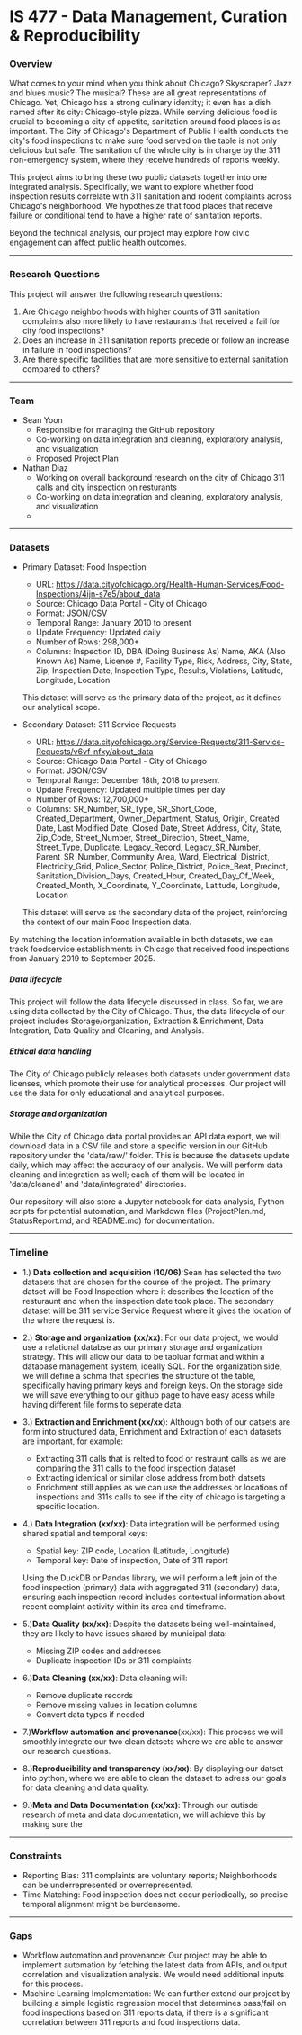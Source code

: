 # IS 477 - Data Management, Curation & Reproducibility


### Overview

What comes to your mind when you think about Chicago? Skyscraper? Jazz and blues music? The musical?
These are all great representations of Chicago. Yet, Chicago has a strong culinary identity; it even has a dish named after its city: Chicago-style pizza.
While serving delicious food is crucial to becoming a city of appetite, sanitation around food places is as important.
The City of Chicago's Department of Public Health conducts the city's food inspections to make sure food served on the table is not only delicious but safe.
The sanitation of the whole city is in charge by the 311 non-emergency system, where they receive hundreds of reports weekly. 

This project aims to bring these two public datasets together into one integrated analysis.
Specifically, we want to explore whether food inspection results correlate with 311 sanitation and rodent complaints across Chicago's neighborhood.
We hypothesize that food places that receive failure or conditional tend to have a higher rate of sanitation reports.

Beyond the technical analysis, our project may explore how civic engagement can affect public health outcomes.

---

### Research Questions

This project will answer the following research questions:
1. Are Chicago neighborhoods with higher counts of 311 sanitation complaints also more likely to have restaurants that received a fail for city food inspections?
2. Does an increase in 311 sanitation reports precede or follow an increase in failure in food inspections?
3. Are there specific facilities that are more sensitive to external sanitation compared to others?

---

### Team
  * Sean Yoon
    * Responsible for managing the GitHub repository
    * Co-working on data integration and cleaning, exploratory analysis, and visualization
    * Proposed Project Plan
  * Nathan Diaz
    * Working on overall background research on the city of Chicago 311 calls and city inspection on resturants 
    * Co-working on data integration and cleaning, exploratory analysis, and visualization
    *

---

### Datasets
  * Primary Dataset: Food Inspection
    * URL: https://data.cityofchicago.org/Health-Human-Services/Food-Inspections/4ijn-s7e5/about_data
    * Source: Chicago Data Portal - City of Chicago
    * Format: JSON/CSV
    * Temporal Range: January 2010 to present
    * Update Frequency: Updated daily
    * Number of Rows: 298,000+
    * Columns: Inspection ID, DBA (Doing Business As) Name, AKA (Also Known As) Name, License #, Facility Type, Risk, Address, City, State, Zip, Inspection Date, Inspection Type, Results, Violations, Latitude, Longitude, Location
      
    This dataset will serve as the primary data of the project, as it defines our analytical scope.


  * Secondary Dataset: 311 Service Requests
    * URL: https://data.cityofchicago.org/Service-Requests/311-Service-Requests/v6vf-nfxy/about_data
    * Source: Chicago Data Portal - City of Chicago
    * Format: JSON/CSV
    * Temporal Range: December 18th, 2018 to present
    * Update Frequency: Updated multiple times per day
    * Number of Rows: 12,700,000+
    * Columns: SR_Number, SR_Type, SR_Short_Code, Created_Department, Owner_Department, Status, Origin, Created Date, Last Modified Date, Closed Date, Street Address, City, State, Zip_Code, Street_Number, Street_Direction, Street_Name, Street_Type, Duplicate, Legacy_Record, Legacy_SR_Number, Parent_SR_Number,    Community_Area, Ward, Electrical_District, Electricity_Grid, Police_Sector, Police_District, Police_Beat, Precinct, Sanitation_Division_Days, Created_Hour, Created_Day_Of_Week, Created_Month, X_Coordinate, Y_Coordinate, Latitude, Longitude, Location

    This dataset will serve as the secondary data of the project, reinforcing the context of our main Food Inspection data. 

  By matching the location information available in both datasets, we can track foodservice establishments in Chicago that received food inspections from January 2019 to September 2025.

  ##### Data lifecycle

  This project will follow the data lifecycle discussed in class. So far, we are using data collected by the City of Chicago. Thus, the data lifecycle of our project includes Storage/organization, Extraction & Enrichment, Data Integration, Data Quality and Cleaning, and Analysis.


  ##### Ethical data handling

  The City of Chicago publicly releases both datasets under government data licenses, which promote their use for analytical processes.
  Our project will use the data for only educational and analytical purposes.


  ##### Storage and organization

  While the City of Chicago data portal provides an API data export, we will download data in a CSV file and store a specific version in our GitHub repository under the 'data/raw/' folder.
  This is because the datasets update daily, which may affect the accuracy of our analysis.
  We will perform data cleaning and integration as well; each of them will be located in 'data/cleaned' and 'data/integrated' directories.

  Our repository will also store a Jupyter notebook for data analysis, Python scripts for potential automation, and Markdown files (ProjectPlan.md, StatusReport.md, and README.md) for documentation.

---
    
### Timeline

* 1.) **Data collection and acquisition (10/06)**:Sean has selected the two datasets that are chosen for the course of the project. The primary datset will be Food Inspection where it describes the location of the resturaunt and when the inspection date took place. The secondary dataset will be 311 service Service Request where it gives the location of the where the request is.

* 2.) **Storage and organization (xx/xx)**: For our data project, we would use a relational databse as our primary storage and organization strategy. This will allow our data to be tabluar format and within a database management system, ideally SQL. For the organization side, we will define a schma that specifies the structure of the table, specifically having primary keys and foreign keys. On the storage side we will save everything to our github page to have easy acess while having different file forms to seperate data.

* 3.) **Extraction and Enrichment (xx/xx)**: Although both of our datsets are form into structured data, Enrichment and Extraction of each datasets are important, for example:
    * Extracting 311 calls that is relted to food or restraunt calls as we are comparing the 311 calls to the food inspection dataset
    * Extracting identical or similar close address from both datsets
    * Enrichment still applies as we can use the addresses or locations of inspections and 311s calls to see if the city of chicago is targeting a specific location.
     
* 4.) **Data Integration (xx/xx)**: Data integration will be performed using shared spatial and temporal keys:
    * Spatial key: ZIP code, Location (Latitude, Longitude)
    * Temporal key: Date of inspection, Date of 311 report 
    
    Using the DuckDB or Pandas library, we will perform a left join of the food inspection (primary) data with aggregated 311 (secondary) data, ensuring each inspection record includes contextual information about recent complaint activity within its area and timeframe.
  
* 5.)**Data Quality (xx/xx)**: Despite the datasets being well-maintained, they are likely to have issues shared by municipal data:
    * Missing ZIP codes and addresses
    * Duplicate inspection IDs or 311 complaints
  
* 6.)**Data Cleaning (xx/xx)**: Data cleaning will:
    * Remove duplicate records
    * Remove missing values in location columns
    * Convert data types if needed
  
* 7.)**Workflow automation and provenance**(xx/xx): This process we will smoothly integrate our two clean datsets where we are able to answer our research questions. 
  
* 8.)**Reproducibility and transparency (xx/xx)**: By displaying our datset into python, where we are able to clean the dataset to adress our goals for data cleaning and data quality. 
  
* 9.)**Meta and Data Documentation (xx/xx)**: Through our outisde research of meta and data documentation, we will achieve this by making sure the 

---

### Constraints
* Reporting Bias: 311 complaints are voluntary reports; Neighborhoods can be underrepresented or overrepresented.
* Time Matching: Food inspection does not occur periodically, so precise temporal alignment might be burdensome.

---

### Gaps
* Workflow automation and provenance: Our project may be able to implement automation by fetching the latest data from APIs, and output correlation and visualization analysis. We would need additional inputs for this process.
* Machine Learning Implementation: We can further extend our project by building a simple logistic regression model that determines pass/fail on food inspections based on 311 reports data, if there is a significant correlation between 311 reports and food inspections data.
